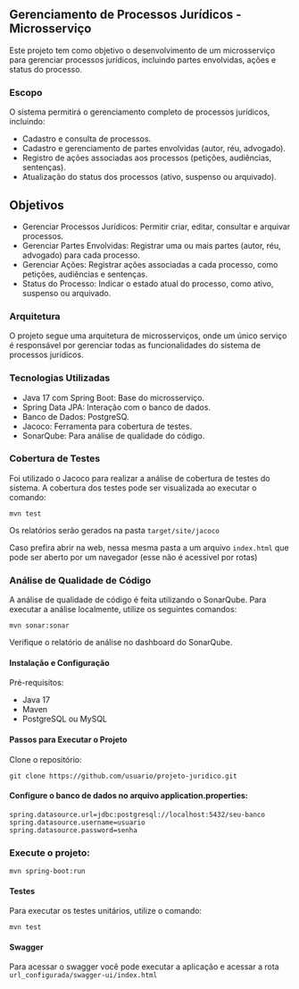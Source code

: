 ## Gerenciamento de Processos Jurídicos - Microsserviço
Este projeto tem como objetivo o desenvolvimento de um microsserviço para gerenciar processos jurídicos, incluindo partes envolvidas, ações e status do processo.

### Escopo
O sistema permitirá o gerenciamento completo de processos jurídicos, incluindo:

* Cadastro e consulta de processos.
* Cadastro e gerenciamento de partes envolvidas (autor, réu, advogado).
* Registro de ações associadas aos processos (petições, audiências, sentenças).
* Atualização do status dos processos (ativo, suspenso ou arquivado).

## Objetivos
* Gerenciar Processos Jurídicos: Permitir criar, editar, consultar e arquivar processos.
* Gerenciar Partes Envolvidas: Registrar uma ou mais partes (autor, réu, advogado) para cada processo.
* Gerenciar Ações: Registrar ações associadas a cada processo, como petições, audiências e sentenças.
* Status do Processo: Indicar o estado atual do processo, como ativo, suspenso ou arquivado.

### Arquitetura
O projeto segue uma arquitetura de microsserviços, onde um único serviço é responsável por gerenciar todas as funcionalidades do sistema de processos jurídicos.

### Tecnologias Utilizadas
* Java 17 com Spring Boot: Base do microsserviço.
* Spring Data JPA: Interação com o banco de dados.
* Banco de Dados: PostgreSQ.
* Jacoco: Ferramenta para cobertura de testes.
* SonarQube: Para análise de qualidade do código.

### Cobertura de Testes
Foi utilizado o Jacoco para realizar a análise de cobertura de testes do sistema. A cobertura dos testes pode ser visualizada ao executar o comando:


```
mvn test
```

Os relatórios serão gerados na pasta ````target/site/jacoco````

Caso prefira abrir na web, nessa mesma pasta a um arquivo ```index.html``` que pode ser aberto por um navegador (esse não é acessivel por rotas)

### Análise de Qualidade de Código
A análise de qualidade de código é feita utilizando o SonarQube. Para executar a análise localmente, utilize os seguintes comandos:

```
mvn sonar:sonar 
```

Verifique o relatório de análise no dashboard do SonarQube.

#### Instalação e Configuração

Pré-requisitos:
* Java 17
* Maven
* PostgreSQL ou MySQL

#### Passos para Executar o Projeto
Clone o repositório:
```
git clone https://github.com/usuario/projeto-juridico.git
```

#### Configure o banco de dados no arquivo application.properties:

```
spring.datasource.url=jdbc:postgresql://localhost:5432/seu-banco
spring.datasource.username=usuario
spring.datasource.password=senha
```

### Execute o projeto:

```
mvn spring-boot:run
```

#### Testes
Para executar os testes unitários, utilize o comando:

```
mvn test
```

#### Swagger
Para acessar o swagger você pode executar a aplicação e acessar a rota ``` url_configurada/swagger-ui/index.html ```
